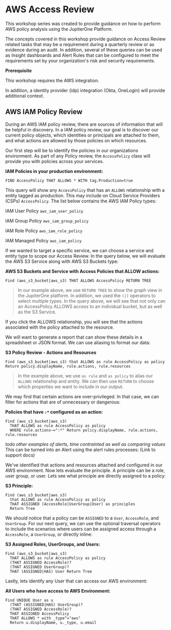 # AWS Access Review

This workshop series was created to provide guidance on how to perform AWS policy analysis using the JupiterOne Platform. 

The concepts covered in this workshop provide guidance on Access Review related tasks that may be a requirement during a quarterly review or as evidence during an audit. In addition, several of these queries can be used as Insight dashboards and Alert Rules that can be configured to meet the requirements set by your organization's risk and security requirements.

**Prerequisite**

This workshop requires the AWS integration.

In addition, a identity provider (idp) integration (Okta, OneLogin) will provide additional context.

## AWS IAM Policy Review

During an AWS IAM policy review, there are sources of information that will be helpful in discovery. In a IAM policy review, our goal is to discover our current policy objects, which identities or principals are attached to them, and what actions are allowed by those policies on which resources. 

Our first step will be to identify the policies in our organizations environment. As part of any Policy review, the `AccessPolicy` class will provide you with policies across your services. 

**IAM Policies in your production environment:**

```
FIND AccessPolicy THAT ALLOWS * WITH tag.Production=true
```

This query will show any `AccessPolicy` that has an `ALLOWS` relationship with a entity tagged as production. This may include on Cloud Service Providers (CSPs) `AccessPolicy`. The list below contains the AWS IAM Policy types:

IAM User Policy     `aws_iam_user_policy `

IAM Group Policy    `aws_iam_group_policy`

IAM Role Policy     `aws_iam_role_policy`

IAM Managed Policy  `aws_iam_policy `

<!--S3 Bucket Policy    `aws_s3_bucket_policy` -->

If we wanted to target a specific service, we can choose a service and entity type to scope our Access Review. In the query below, we will evaluate the AWS S3 Service along with AWS S3 Buckets type:

**AWS S3 Buckets and Service with Access Policies that ALLOW actions:**

```
Find (aws_s3_bucket|aws_s3) THAT ALLOWS AccessPolicy RETURN TREE
```

<!--Screenshot-->

>In our example above, we use `RETURN TREE` to show the graph view in the JupiterOne platform. In addition, we used the `(|)` operators to select multiple types. In the query above, we will see that not only can an AccessPolicy ALLOWS access to an individual bucket, but as well as the S3 Service.

If you click the ALLOWS relationship, you will see that the actions associated with the policy attached to the resource. 

<!--Screenshot-->

We will want to generate a report that can show these details in a spreadsheet or JSON format. We can use aliasing to format our data:

**S3 Policy Review - Actions and Resources**

```
Find (aws_s3_bucket|aws_s3) that ALLOWS as rule AccessPolicy as policy Return policy.displayName, rule.actions, rule.resources
```

>In the example above, we use `as rule` and `as policy` to alias our `ALLOWS` relationship and entity. We can then use `RETURN` to choose which properties we want to include in our output.

<!--Screenshot-->

We may find that certain actions are over-privileged. In that case, we can filter for actions that are of unnecessary or dangerous:

**Policies that have `:*` configured as an action:**

```
Find (aws_s3_bucket|aws_s3) 
  THAT ALLOWS as rule AccessPolicy as policy 
  WHERE rule.actions~=":*" Return policy.displayName, rule.actions, rule.resources
```
_todo other examples of alerts, time contrainted as well as comparing values_
This can be turned into an Alert using the alert rules processes: (Link to support docs)

We've identified that actions and resources attached and configured in our AWS environment. Now lets evaluate the principle. A principle can be a role, user group, or user. Lets see what principle are directly assigned to a policy:

**S3 Principle:**

```
Find (aws_s3_bucket|aws_s3) 
  that ALLOWS as rule AccessPolicy as policy 
  THAT ASSIGNED (AccessRole|UserGroup|User) as principles 
  Return Tree
```

We should notice that a policy can be `ASSIGNED` to a `User`, `AccessRole`, and `UserGroup`. For our next query, we can use the optional traversal operators to include the scenarios where users can be assigned access through a `AccessRole`, a `UserGroup`, or directly inline:

**S3 Assigned Roles, UserGroups, and Users:**

```
Find (aws_s3_bucket|aws_s3) 
  THAT ALLOWS as rule AccessPolicy as policy 
  (THAT ASSIGNED AccessRole)? 
  (THAT ASSIGNED UserGroup)? 
  THAT (ASSIGNED|HAS) User Return Tree
```

Lastly, lets identify any User that can access our AWS environment:

**All Users who have access to AWS Environment:** 

```
Find UNIQUE User as u
  (THAT (ASSIGNED|HAS) UserGroup)? 
  (THAT ASSIGNED AccessRole)? 
  THAT ASSIGNED AccessPolicy 
  THAT ALLOWS * with _type^="aws" 
  Return u.displayName, u._type, u.email
```
